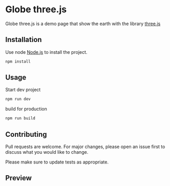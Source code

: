 # Globe three.js

Globe three.js is a demo page that show the earth with the library [three.js](https://threejs.org/)

## Installation

Use node [Node.js](https://nodejs.org/en/) to install the project.

```bash
npm install
```

## Usage

Start dev project
```bash
npm run dev
```

build for production
```bash
npm run build
```

## Contributing
Pull requests are welcome. For major changes, please open an issue first to discuss what you would like to change.

Please make sure to update tests as appropriate.

## Preview
